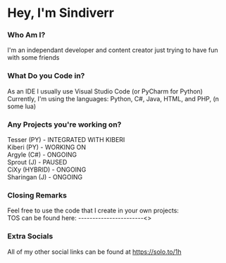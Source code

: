 # Hey, I'm Sindiverr
### Who Am I?
I'm an independant developer and content creator just trying to have fun with some friends
### What Do you Code in?
As an IDE I usually use Visual Studio Code (or PyCharm for Python)<br>
Currently, I'm using the languages: Python, C#, Java, HTML, and PHP, (n some lua)
### Any Projects you're working on?
Tesser (PY) - INTEGRATED WITH KIBERI<br>
Kiberi (PY) - WORKING ON<br>
Argyle (C#) - ONGOING<br>
Sprout (J) - PAUSED<br>
CiXy (HYBRID) - ONGOING<br>
Sharingan (J) - ONGOING<br>
### Closing Remarks
Feel free to use the code that I create in your own projects:<br>
TOS can be found here: -----------------------<>
### Extra Socials
All of my other social links can be found at https://solo.to/1h
